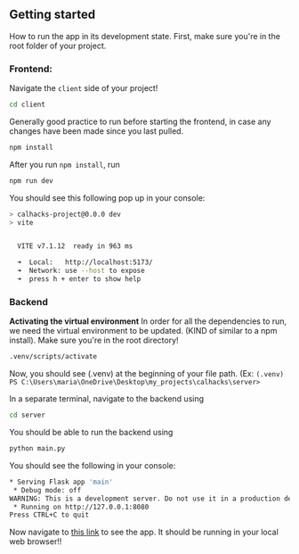 ## Getting started
How to run the app in its development state. First, make sure you're in the root folder of your project.

### Frontend:
Navigate the ```client``` side of your project!
```bash
cd client
```

Generally good practice to run before starting the frontend, in case any changes have been made since you last pulled.
```bash
npm install
```

After you run ```npm install```, run 
```bash
npm run dev
```

You should see this following pop up in your console:
```bash
> calhacks-project@0.0.0 dev
> vite


  VITE v7.1.12  ready in 963 ms

  ➜  Local:   http://localhost:5173/    
  ➜  Network: use --host to expose      
  ➜  press h + enter to show help 
```

### Backend

**Activating the virtual environment**
In order for all the dependencies to run, we need the virtual environment to be updated. (KIND of similar to a npm install). Make sure you're in the root directory!
```bash
.venv/scripts/activate
```

Now, you should see (.venv) at the beginning of your file path. (Ex: ```(.venv) PS C:\Users\maria\OneDrive\Desktop\my_projects\calhacks\server>```

In a separate terminal, navigate to the backend using
```bash
cd server
```

You should be able to run the backend using
```bash
python main.py
```

You should see the following in your console:
```bash
* Serving Flask app 'main'
 * Debug mode: off
WARNING: This is a development server. Do not use it in a production deployment. Use a production WSGI server instead.
 * Running on http://127.0.0.1:8080
Press CTRL+C to quit
```

Now navigate to [this link](http://localhost:5173/) to see the app. It should be running in your local web browser!!


